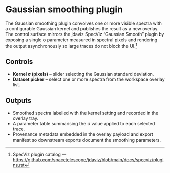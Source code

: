 # Gaussian smoothing plugin

The Gaussian smoothing plugin convolves one or more visible spectra with a configurable Gaussian kernel and publishes the result as a new overlay. The control surface mirrors the jdaviz SpecViz “Gaussian Smooth” plugin by exposing a single σ parameter measured in spectral pixels and rendering the output asynchronously so large traces do not block the UI.[^specviz-plugins]

## Controls
- **Kernel σ (pixels)** – slider selecting the Gaussian standard deviation.
- **Dataset picker** – select one or more spectra from the workspace overlay list.

## Outputs
- Smoothed spectra labelled with the kernel setting and recorded in the overlay tray.
- A parameter table summarising the σ value applied to each selected trace.
- Provenance metadata embedded in the overlay payload and export manifest so downstream exports document the smoothing parameters.

[^specviz-plugins]: SpecViz plugin catalog — https://github.com/spacetelescope/jdaviz/blob/main/docs/specviz/plugins.rst
